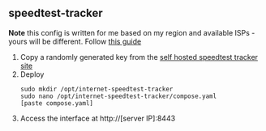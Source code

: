 ## speedtest-tracker
**Note** this config is written for me based on my region and available ISPs - yours will be different. Follow [this guide](https://pimylifeup.com/docker-internet-speedtest-tracker/)
1. Copy a randomly generated key from the [self hosted speedtest tracker site](https://speedtest-tracker.dev/)
2. Deploy
    ```
    sudo mkdir /opt/internet-speedtest-tracker
    sudo nano /opt/internet-speedtest-tracker/compose.yaml
    [paste compose.yaml]
    ```
3. Access the interface at http://[server IP]:8443